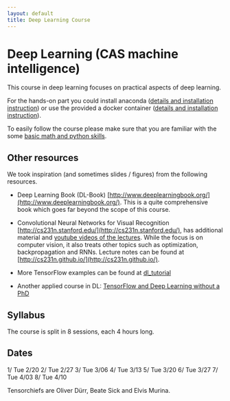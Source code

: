 ```yaml
---
layout: default
title: Deep Learning Course 
---
```

# Deep Learning (CAS machine intelligence) 

This course in deep learning focuses on practical aspects of deep learning. 

For the hands-on part you could install anaconda ([details and installation instruction](anaconda.md)) or use the provided a docker container ([details and installation instruction](docker.md)).

To easily follow the course please make sure that you are familiar with the some [basic math and python skills](prerequistites.md). 

## Other resources
We took inspiration (and sometimes slides / figures) from the following resources.

* Deep Learning Book (DL-Book) [http://www.deeplearningbook.org/](http://www.deeplearningbook.org/). This is a quite comprehensive book which goes far beyond the scope of this course.

* Convolutional Neural Networks for Visual Recognition [http://cs231n.stanford.edu/](http://cs231n.stanford.edu/), has additional material and [youtube videos of the lectures](https://www.youtube.com/playlist?list=PLkt2uSq6rBVctENoVBg1TpCC7OQi31AlC). While the focus is on computer vision, it also treats other topics such as optimization, backpropagation and RNNs. Lecture notes can be found at [http://cs231n.github.io/](http://cs231n.github.io/).

* More TensorFlow examples can be found at [dl_tutorial](https://github.com/oduerr/dl_tutorial/tree/master/tensorflow/) 

* Another applied course in DL: [TensorFlow and Deep Learning without a PhD](https://cloud.google.com/blog/big-data/2017/01/learn-tensorflow-and-deep-learning-without-a-phd)

## Syllabus
The course is split in 8 sessions, each 4 hours long. 

## Dates
1/ Tue 2/20
2/ Tue 2/27
3/ Tue 3/06
4/ Tue 3/13
5/ Tue 3/20
6/ Tue 3/27 
7/ Tue 4/03 
8/ Tue 4/10 














Tensorchiefs are Oliver Dürr, Beate Sick and Elvis Murina.

